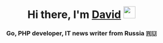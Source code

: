 <h1 align="center">Hi there, I'm <a href="https://t.me/globalarray" target="_blank">David</a> 
<img src="https://github.com/blackcater/blackcater/raw/main/images/Hi.gif" height="32"/></h1>
<h3 align="center">Go, PHP developer, IT news writer from Russia 🇷🇺</h3>
